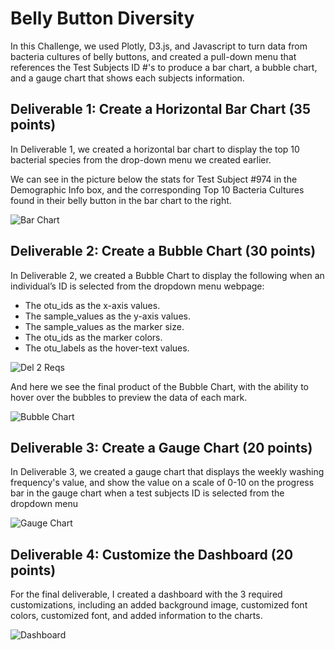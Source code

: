 # Belly Button Diversity

In this Challenge, we used Plotly, D3.js, and Javascript to turn data from bacteria cultures of belly buttons, and created a pull-down menu that references the Test Subjects ID #'s to produce a bar chart, a bubble chart, and a gauge chart that shows each subjects information.

## Deliverable 1: Create a Horizontal Bar Chart (35 points)
In Deliverable 1, we created a horizontal bar chart to display the top 10 bacterial species from the drop-down menu we created earlier.

We can see in the picture below the stats for Test Subject #974 in the Demographic Info box, and the corresponding Top 10 Bacteria Cultures found in their belly button in the bar chart to the right.

![Bar Chart](https://user-images.githubusercontent.com/103979087/190552763-54d062cc-12da-4bf3-bd5e-3f3232dc3dac.png)


## Deliverable 2: Create a Bubble Chart (30 points)
In Deliverable 2, we created a Bubble Chart to display the following when an individual’s ID is selected from the dropdown menu webpage:
- The otu_ids as the x-axis values.
- The sample_values as the y-axis values.
- The sample_values as the marker size.
- The otu_ids as the marker colors.
- The otu_labels as the hover-text values.

![Del  2 Reqs](https://user-images.githubusercontent.com/103979087/190553159-f78b80fe-4458-49a4-8a45-64794d12c7bb.png)

And here we see the final product of the Bubble Chart, with the ability to hover over the bubbles to preview the data of each mark.

![Bubble Chart](https://user-images.githubusercontent.com/103979087/190553343-bcc9fed8-0c56-4081-ae7f-683a899fc7a1.png)

## Deliverable 3: Create a Gauge Chart (20 points)

In Deliverable 3, we created a gauge chart that displays the weekly washing frequency's value, and show the value on a scale of 0-10 on the progress bar in the gauge chart when a test subjects ID is selected from the dropdown menu

![Gauge Chart](https://user-images.githubusercontent.com/103979087/190553719-189acf48-1b9b-40ef-96d7-128179fc122d.png)

## Deliverable 4: Customize the Dashboard (20 points)
For the final deliverable, I created a dashboard with the 3 required customizations, including an added background image, customized font colors, customized font, and added information to the charts.

![Dashboard](https://user-images.githubusercontent.com/103979087/190554106-396e4d82-672d-4129-bafb-5bc860ffcd62.png)


